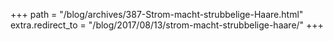 +++
path = "/blog/archives/387-Strom-macht-strubbelige-Haare.html"
extra.redirect_to = "/blog/2017/08/13/strom-macht-strubbelige-haare/"
+++
